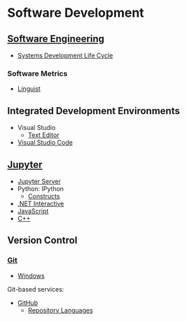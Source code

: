 # Software Development
## [Software Engineering](Software%20Engineering/README.md)
- [Systems Development Life Cycle](Software%20Engineering/SDLC.md)

### Software Metrics
- [Linguist](Software%20Metrics/Linguist.md)

## Integrated Development Environments
- Visual Studio
  - [Text Editor](IDEs/Visual%20Studio/Text%20Editor.md)
- [Visual Studio Code](IDEs/Visual%20Studio%20Code/README.md)

## [Jupyter](Jupyter/README.md)
- [Jupyter Server](Jupyter/Jupyter%20Server.md)
- Python: IPython
  - [Constructs](Jupyter/IPython/Constructs.md)
- [.NET Interactive](Jupyter/.NET%20Interactive/README.md)
- [JavaScript](Jupyter/JS/README.md)
- [C++](Jupyter/C++/README.md)

## Version Control
### [Git](Version%20Control/Git/README.md)
- [Windows](Version%20Control/Git/Windows.md)

Git-based services:
- [GitHub](Version%20Control/Git/GitHub/README.md)
  - [Repository Languages](Version%20Control/Git/GitHub/Repository%20Languages.md)